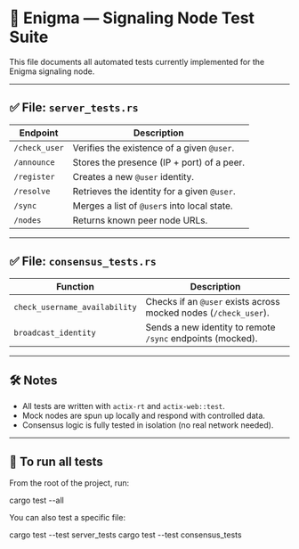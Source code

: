 # 🧪 Enigma — Signaling Node Test Suite

This file documents all automated tests currently implemented for the Enigma signaling node.

---

## ✅ File: `server_tests.rs`

| Endpoint        | Description                                 |
|-----------------|---------------------------------------------|
| `/check_user`   | Verifies the existence of a given `@user`. |
| `/announce`     | Stores the presence (IP + port) of a peer. |
| `/register`     | Creates a new `@user` identity.            |
| `/resolve`      | Retrieves the identity for a given `@user`.|
| `/sync`         | Merges a list of `@user`s into local state.|
| `/nodes`        | Returns known peer node URLs.              |

---

## ✅ File: `consensus_tests.rs`

| Function                   | Description                                                       |
|----------------------------|-------------------------------------------------------------------|
| `check_username_availability` | Checks if an `@user` exists across mocked nodes (`/check_user`).  |
| `broadcast_identity`          | Sends a new identity to remote `/sync` endpoints (mocked).        |

---

## 🛠 Notes

- All tests are written with `actix-rt` and `actix-web::test`.
- Mock nodes are spun up locally and respond with controlled data.
- Consensus logic is fully tested in isolation (no real network needed).

---

## 🚀 To run all tests

From the root of the project, run:

cargo test --all


You can also test a specific file:

cargo test --test server_tests
cargo test --test consensus_tests
